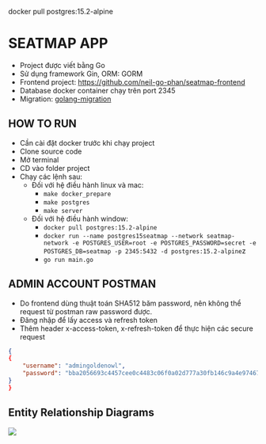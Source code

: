 docker pull postgres:15.2-alpine
# SEATMAP APP

- Project được viết bằng Go
- Sử dụng framework Gin, ORM: GORM
- Frontend project: https://github.com/neil-go-phan/seatmap-frontend
- Database docker container chạy trên port 2345
- Migration: [golang-migration](https://github.com/golang-migrate/migrate)

## HOW TO RUN
- Cần cài đặt docker trước khi chạy project 
- Clone source code
- Mở terminal
- CD vào folder project
- Chạy các lệnh sau:
  - Đối với hệ điều hành linux và mac:
    - `make docker_prepare`
    - `make postgres`
    - `make server`
  - Đối với hệ điều hành window:
    - `docker pull postgres:15.2-alpine`
    - `docker run --name postgres15seatmap --network seatmap-network -e POSTGRES_USER=root -e POSTGRES_PASSWORD=secret -e POSTGRES_DB=seatmap -p 2345:5432 -d postgres:15.2-alpine`z
    - `go run main.go`
 
## ADMIN ACCOUNT POSTMAN
- Do frontend dùng thuật toán SHA512 băm password, nên không thể request từ postman raw password được.
- Đăng nhập để lấy access và refresh token
- Thêm header x-access-token, x-refresh-token để thực hiện các secure request
````json
{
{
    "username": "admingoldenowl",
    "password": "bba2056693c4457cee0c4483c06f0a02d777a30fb146c9a4e974678be4a2a6315c838ed57721d00722e04ddfcdcc961295307102439c86c92a3594790b8a53be"
}
}

````

## Entity Relationship Diagrams
[![](https://mermaid.ink/img/pako:eNqNUcsKAjEM_JWSs_5Ab4IeBE96XZCwzWqhjyVJEdH9d7uuoLIezCXtzDTMpDdosyOwQLz2eGKMTTK1ihDLkJdLc78bzoHEWHNG-WDNbbqMddjst6ud8e4NibJPp6c0YaQZ0aPIJfP8hWDQGdiVEI4_54zm3qD6SKIYe9MyoZI7ov5iS---2GFqU9K_go3SD0cDLCASR_SubvM5oQE9U-XB1qOjDksNBk0apVg0H66pBatcaAGTn9cXgO0wCA0P7LiBKw?type=png)](https://mermaid.live/edit#pako:eNqNUcsKAjEM_JWSs_5Ab4IeBE96XZCwzWqhjyVJEdH9d7uuoLIezCXtzDTMpDdosyOwQLz2eGKMTTK1ihDLkJdLc78bzoHEWHNG-WDNbbqMddjst6ud8e4NibJPp6c0YaQZ0aPIJfP8hWDQGdiVEI4_54zm3qD6SKIYe9MyoZI7ov5iS---2GFqU9K_go3SD0cDLCASR_SubvM5oQE9U-XB1qOjDksNBk0apVg0H66pBatcaAGTn9cXgO0wCA0P7LiBKw)

  
